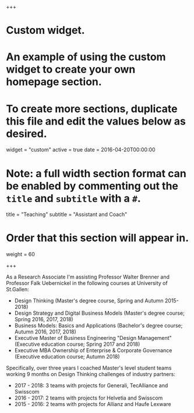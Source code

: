 +++
# Custom widget.
# An example of using the custom widget to create your own homepage section.
# To create more sections, duplicate this file and edit the values below as desired.
widget = "custom"
active = true
date = 2016-04-20T00:00:00

# Note: a full width section format can be enabled by commenting out the `title` and `subtitle` with a `#`.
title = "Teaching"
subtitle = "Assistant and Coach"

# Order that this section will appear in.
weight = 60

+++

As a Research Associate I'm assisting Professor Walter Brenner and Professor Falk Uebernickel in the following courses at University of St.Gallen:

* Design Thinking (Master's degree course, Spring and Autumn 2015-2018)
* Design Strategy and Digital Business Models (Master's degree course; Spring 2016, 2017, 2018)
* Business Models: Basics and Applications (Bachelor's degree course; Autumn 2016, 2017, 2018)
* Executive Master of Business Engineering "Design Management" (Executive education course; Spring 2017 and 2018)
* Executive MBA Ownership of Enterprise & Corporate Governance (Executive education course; Autumn 2018)

Specifically, over three years I coached Master's level student teams working 9 months on Design Thinking challenges of industry partners:

* 2017 - 2018: 3 teams with projects for Generali, TecAlliance and Swisscom
* 2016 - 2017: 2 teams with projects for Helvetia and Swisscom
* 2015 - 2016: 2 teams with projects for Allianz and Haufe Lexware
